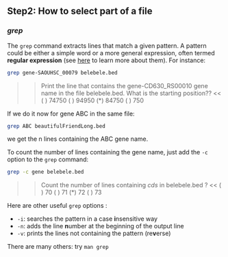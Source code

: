 ## Step2:  How to select part of a file

### *grep*

The `grep` command extracts lines that match a given pattern. 
A pattern could be either a simple word or a more general expression, often termed **regular expression** (see [here](https://librarycarpentry.org/lc-data-intro/01-regular-expressions/) to learn more about them). 
For instance:

```bash
grep gene-SAOUHSC_00079 belebele.bed
```

>> Print the line that contains the gene-CD630_RS00010 gene name in the file belebele.bed. What is the starting position?? <<
( ) 74750
( ) 94950
(*) 84750
( ) 750


If we do it now for gene ABC in the same file:

```bash
grep ABC beautifulFriendLong.bed
```

we get the n lines containing the ABC gene name.

To count the number of lines containing the gene name, just add the `-c` option to the `grep` command:

```bash
grep -c gene belebele.bed
```

>> Count the number of lines containing *cds* in belebele.bed ? <<
( ) 70
( ) 71
(*) 72
( ) 73


Here are other useful `grep` options :
- `-i`: searches the pattern in a case **i**nsensitive way
- `-n`: adds the line **n**umber at the beginning of the output line
- `-v`: prints the lines not containing the pattern (re**v**erse)

There are many others: try `man grep`


